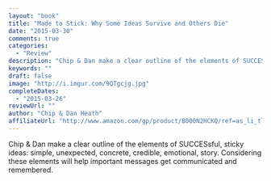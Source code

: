 ```yaml
---
layout: "book"
title: "Made to Stick: Why Some Ideas Survive and Others Die"
date: "2015-03-30"
comments: true
categories:
  - "Review"
description: "Chip & Dan make a clear outline of the elements of SUCCESsful, sticky ideas: simple, unexpected, concrete, credible, emotional, story.  Considering th"
keywords: ""
draft: false
image: "http://i.imgur.com/9QTgcjg.jpg"
completeDates:
  - "2015-03-26"
reviewUrl: ""
author: "Chip & Dan Heath"
affiliateUrl: "http://www.amazon.com/gp/product/B000N2HCKQ/ref=as_li_tl?ie=UTF8&camp=1789&creative=390957&creativeASIN=B000N2HCKQ&linkCode=as2&tag=jaktre-20&linkId=P3Z6A427B7JDXGX6"
---
```


Chip & Dan make a clear outline of the elements of SUCCESsful, sticky ideas: simple, unexpected, concrete, credible, emotional, story.  Considering these elements will help important messages get communicated and remembered.
